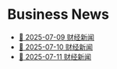 # Business News

- [📰 2025-07-09 财经新闻](/posts/2025-07-09)
- [📰 2025-07-10 财经新闻](/posts/2025-07-10)
- [📰 2025-07-11 财经新闻](/posts/2025-07-11)